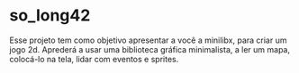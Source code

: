 # so_long42
Esse projeto tem como objetivo apresentar a você a minilibx, para criar um jogo 2d.
Aprederá a usar uma biblioteca gráfica minimalista, a ler um mapa, colocá-lo na tela, lidar com eventos e sprites.
